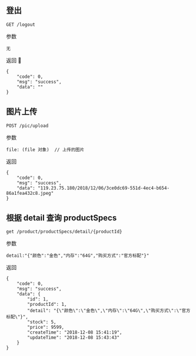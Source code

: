 ## 登出
```
GET /logout
```

参数

```
无
```

返回

```
{
    "code": 0,
    "msg": "success",
    "data": ""
}
```
## 图片上传

```
POST /pic/upload
```
参数
```
file: (file 对象)  // 上传的图片
```

返回
```
{
    "code": 0,
    "msg": "success",
    "data": "119.23.75.180/2018/12/06/3ce0dc69-551d-4ec4-b654-86a1fea432c8.jpeg"
}
```
## 根据 detail 查询 productSpecs

```
get /product/productSpecs/detail/{productId}
```
参数
```
detail:"{"颜色":"金色","内存":"64G","购买方式":"官方标配"}"
```

返回
```
{
    "code": 0,
    "msg": "success",
    "data": {
        "id": 1,
        "productId": 1,
        "detail": "{\"颜色\":\"金色\",\"内存\":\"64G\",\"购买方式\":\"官方标配\"}",
        "stock": 5,
        "price": 9599,
        "createTime": "2018-12-08 15:41:19",
        "updateTime": "2018-12-08 15:43:43"
    }
}
```
